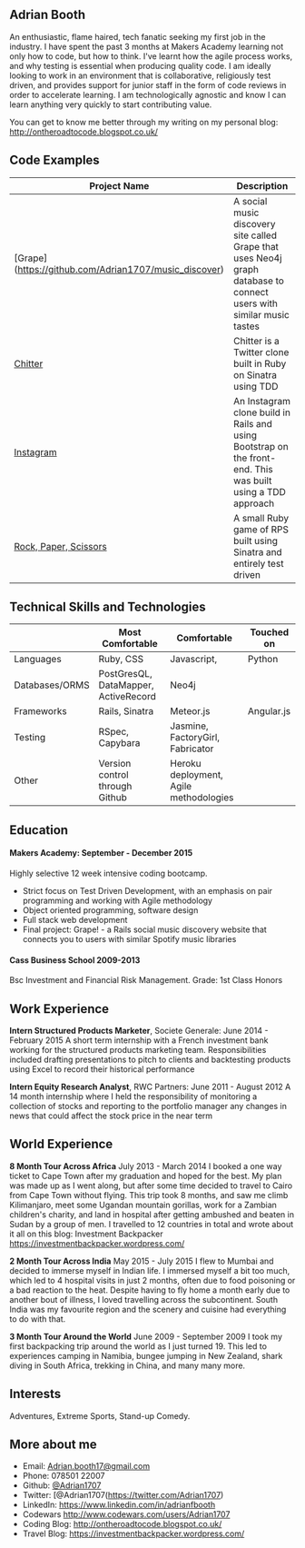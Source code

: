 ## Adrian Booth

An enthusiastic, flame haired, tech fanatic seeking my first job in the industry. I have spent the past 3 months at Makers Academy learning not only how to code, but how to think. I've learnt how the agile 
process works, and why testing is essential when producing quality code. I am ideally looking to work in an environment that is collaborative, religiously test driven, and provides support for junior staff in the form
of code reviews in order to accelerate learning. I am technologically agnostic and know I can learn anything very quickly to start contributing value. 

You can get to know me better through my writing on my personal blog: http://ontheroadtocode.blogspot.co.uk/

Code Examples
-------------
|Project Name | Description |
|-------------|-------------|
|[Grape] (https://github.com/Adrian1707/music_discover)|A social music discovery site called Grape that uses Neo4j graph database to connect users with similar music tastes|
|[Chitter](https://github.com/Adrian1707/chitter-challenge)| Chitter is a Twitter clone built in Ruby on Sinatra using TDD|
|[Instagram](https://github.com/Adrian1707/instagram-challenge)|An Instagram clone build in Rails and using Bootstrap on the front-end. This was built using a TDD approach|
|[Rock, Paper, Scissors](https://github.com/Adrian1707/rps-challenge)|A small Ruby game of RPS built using Sinatra and entirely test driven|

Technical Skills and Technologies
---------------------------------
| |Most Comfortable|Comfortable|Touched on|
|---------|----------------|-------------------|------------------------------|
|Languages|Ruby, CSS|Javascript,|Python|
|Databases/ORMS|PostGresQL, DataMapper, ActiveRecord|Neo4j|                 |
|Frameworks|Rails, Sinatra|Meteor.js|Angular.js                       |
|Testing|RSpec, Capybara|Jasmine, FactoryGirl, Fabricator|
|Other|Version control through Github|Heroku deployment, Agile methodologies| |

Education
---------
#### Makers Academy: September - December 2015
Highly selective 12 week intensive coding bootcamp.
- Strict focus on Test Driven Development, with an emphasis on pair programming and working with Agile methodology
- Object oriented programming, software design
- Full stack web development
- Final project: Grape! - a Rails social music discovery website that connects you to users with similar Spotify music libraries

#### Cass Business School 2009-2013
Bsc Investment and Financial Risk Management. Grade: 1st Class Honors 


Work Experience
---------------
**Intern Structured Products Marketer**, Societe Generale: June 2014 - February 2015
A short term internship with a French investment bank working for the structured products marketing team. Responsibilities included drafting presentations to pitch to clients 
and backtesting products using Excel to record their historical performance

**Intern Equity Research Analyst**, RWC Partners: June 2011 - August 2012
A 14 month internship where I held the responsibility of monitoring a collection of stocks and reporting to the portfolio manager any changes in news that could affect the stock price in the near term

World Experience
---------------
**8 Month Tour Across Africa** July 2013 - March 2014 
I booked a one way ticket to Cape Town after my graduation and hoped for the best. My plan was made up as I went along, but after some time decided to travel to Cairo from Cape Town
without flying. This trip took 8 months, and saw me climb Kilimanjaro, meet some Ugandan mountain gorillas, work for a Zambian children's charity, and land in hospital after getting 
ambushed and beaten in Sudan by a group of men. I travelled to 12 countries in total and wrote about it all on this blog: 
Investment Backpacker https://investmentbackpacker.wordpress.com/ 

**2 Month Tour Across India** May 2015 - July 2015
I flew to Mumbai and decided to immerse myself in Indian life. I immersed myself a bit too much, which led to 4 hospital visits in just 2 months, often due to food poisoning or a bad reaction
to the heat. Despite having to fly home a month early due to another bout of illness, I loved travelling across the subcontinent. South India was my favourite region and the scenery and cuisine 
had everything to do with that.


**3 Month Tour Around the World** June 2009 - September 2009 
I took my first backpacking trip around the world as I just turned 19. This led to experiences camping in Namibia, bungee jumping in New Zealand, shark diving in South Africa,
trekking in China, and many many more. 

Interests
---------
Adventures, Extreme Sports, Stand-up Comedy. 

More about me
-------------
- Email: [Adrian.booth17@gmail.com](Adrian.booth17@gmail.com)
- Phone: 078501 22007
- Github: [@Adrian1707](https://github.com/Adrian1707)
- Twitter: [@Adrian1707(https://twitter.com/Adrian1707)
- LinkedIn: https://www.linkedin.com/in/adrianfbooth
- Codewars http://www.codewars.com/users/Adrian1707
- Coding Blog: http://ontheroadtocode.blogspot.co.uk/
- Travel Blog: https://investmentbackpacker.wordpress.com/ 